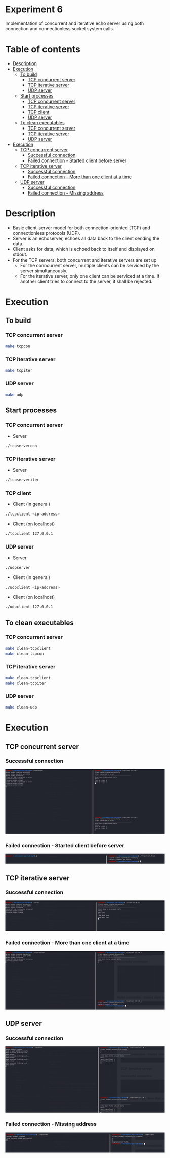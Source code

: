 <!-- omit in toc -->
# Experiment 6
Implementation of concurrent and iterative echo server using both connection and connectionless socket system calls.

<!-- omit in toc -->
# Table of contents
- [Description](#description)
- [Execution](#execution)
  - [To build](#to-build)
    - [TCP concurrent server](#tcp-concurrent-server)
    - [TCP iterative server](#tcp-iterative-server)
    - [UDP server](#udp-server)
  - [Start processes](#start-processes)
    - [TCP concurrent server](#tcp-concurrent-server-1)
    - [TCP iterative server](#tcp-iterative-server-1)
    - [TCP client](#tcp-client)
    - [UDP server](#udp-server-1)
  - [To clean executables](#to-clean-executables)
    - [TCP concurrent server](#tcp-concurrent-server-2)
    - [TCP iterative server](#tcp-iterative-server-2)
    - [UDP server](#udp-server-2)
- [Execution](#execution-1)
  - [TCP concurrent server](#tcp-concurrent-server-3)
    - [Successful connection](#successful-connection)
    - [Failed connection - Started client before server](#failed-connection---started-client-before-server)
  - [TCP iterative server](#tcp-iterative-server-3)
    - [Successful connection](#successful-connection-1)
    - [Failed connection - More than one client at a time](#failed-connection---more-than-one-client-at-a-time)
  - [UDP server](#udp-server-3)
    - [Successful connection](#successful-connection-2)
    - [Failed connection - Missing address](#failed-connection---missing-address)

# Description
- Basic client-server model for both connection-oriented (TCP) and connectionless protocols (UDP).
- Server is an echoserver, echoes all data back to the client sending the data.
- Client asks for data, which is echoed back to itself and displayed on stdout.
- For the TCP servers, both concurrent and iterative servers are set up
  - For the conncurrent server, multiple clients can be serviced by the server simultaneously.
  - For the iterative server, only one client can be serviced at a time. If another client tries to connect to the server, it shall be rejected.

# Execution

## To build

### TCP concurrent server
```bash
make tcpcon
```

### TCP iterative server
```bash
make tcpiter
```

### UDP server
```bash
make udp
```


## Start processes

### TCP concurrent server
- Server
```bash
./tcpservercon
```

### TCP iterative server
- Server
```bash
./tcpserveriter
```

### TCP client
- Client (in general)
```bash
./tcpclient <ip-address>
```
- Client (on localhost)
```bash
./tcpclient 127.0.0.1
```

### UDP server
- Server
```bash
./udpserver
```

- Client (in general)
```bash
./udpclient <ip-address>
```
- Client (on localhost)
```bash
./udpclient 127.0.0.1
```


## To clean executables

### TCP concurrent server
```bash
make clean-tcpclient
make clean-tcpcon
```

### TCP iterative server
```bash
make clean-tcpclient
make clean-tcpiter
```

### UDP server
```bash
make clean-udp
```

# Execution

## TCP concurrent server

### Successful connection
![tcp-con-success](../images/e6-success-tcpcon.png)

### Failed connection - Started client before server
![tcp-con-fail-preserver](../images/e1-fail2.png)


## TCP iterative server

### Successful connection
![tcp-con-success](../images/e1-success.png)

### Failed connection - More than one client at a time
![tcp-iter-fail](../images/e6-fail-tcpiter.png)


## UDP server

### Successful connection
![udp-success](../images/e6-success-udp.png)

### Failed connection - Missing address
![udp-fail](../images/e6-fail-udp.png)